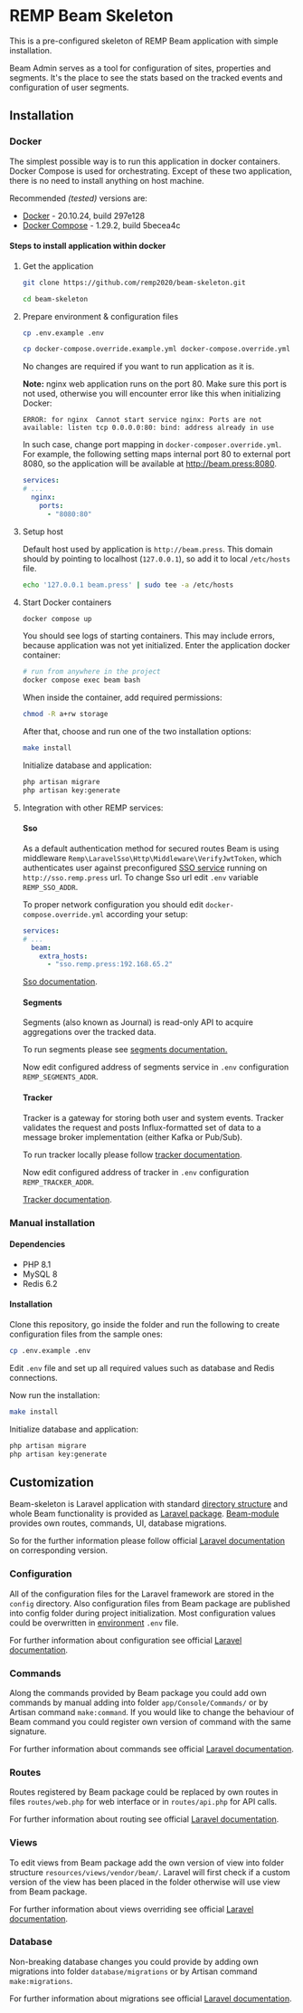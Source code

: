 # REMP Beam Skeleton

This is a pre-configured skeleton of REMP Beam application with simple installation.

Beam Admin serves as a tool for configuration of sites, properties and segments. It's the place to see
the stats based on the tracked events and configuration of user segments.

## Installation

### Docker

The simplest possible way is to run this application in docker containers. Docker Compose is used for orchestrating. Except of these two application, there is no need to install anything on host machine.

Recommended _(tested)_ versions are:

- [Docker](https://www.docker.com/products/docker-engine) - 20.10.24, build 297e128
- [Docker Compose](https://docs.docker.com/compose/overview/) - 1.29.2, build 5becea4c

#### Steps to install application within docker

1. Get the application

    ``` bash
    git clone https://github.com/remp2020/beam-skeleton.git
    ```

    ```bash
    cd beam-skeleton
    ```

2. Prepare environment & configuration files
    ```bash
    cp .env.example .env
    ```
    ```bash
    cp docker-compose.override.example.yml docker-compose.override.yml
    ```
   No changes are required if you want to run application as it is.

   **Note:** nginx web application runs on the port 80. Make sure this port is not used, otherwise you will encounter error like this when initializing Docker:

    ```
    ERROR: for nginx  Cannot start service nginx: Ports are not available: listen tcp 0.0.0.0:80: bind: address already in use
    ```

   In such case, change port mapping in `docker-composer.override.yml`. For example, the following setting maps internal port 80 to external port 8080, so the application will be available at http://beam.press:8080.
    ```yaml
    services:
    # ...
      nginx:
        ports:
          - "8080:80"
    ```

3. Setup host

   Default host used by application is `http://beam.press`.
   This domain should by pointing to localhost (`127.0.0.1`), so add it to local `/etc/hosts` file.

    ```bash
    echo '127.0.0.1 beam.press' | sudo tee -a /etc/hosts
    ```

4. Start Docker containers

    ```bash
    docker compose up
    ```

   You should see logs of starting containers. This may include errors, because application was not yet initialized.
   Enter the application docker container:

    ```bash
    # run from anywhere in the project
    docker compose exec beam bash
    ```

   When inside the container, add required permissions:

    ```bash
    chmod -R a+rw storage
    ```

   After that, choose and run one of the two installation options:

      ```bash
      make install
      ```

   Initialize database and application:

      ```bash
      php artisan migrare
      php artisan key:generate
      ```

5. Integration with other REMP services:

   #### Sso
   
   As a default authentication method for secured routes Beam is using middleware `Remp\LaravelSso\Http\Middleware\VerifyJwtToken`, which authenticates user against preconfigured [SSO service](https://github.com/remp2020/remp/tree/master/Sso) running on `http://sso.remp.press` url.
   To change Sso url edit `.env` variable `REMP_SSO_ADDR`.

   To proper network configuration you should edit `docker-compose.override.yml` according your setup:

   ```yaml
   services:
   # ... 
     beam:
       extra_hosts:
         - "sso.remp.press:192.168.65.2"
   ```

   [Sso documentation](https://github.com/remp2020/remp/tree/master/Sso).

   #### Segments

   Segments (also known as Journal) is read-only API to acquire aggregations over the tracked data.
   
   To run segments please see [segments documentation.](https://github.com/remp2020/remp/tree/master/Beam/go/cmd/segments)

   Now edit configured address of segments service in `.env` configuration `REMP_SEGMENTS_ADDR`.

   #### Tracker

   Tracker is a gateway for storing both user and system events. Tracker validates the request and posts Influx-formatted set of data to a message broker implementation (either Kafka or Pub/Sub).
   
   To run tracker locally please follow [tracker documentation](https://github.com/remp2020/remp/tree/master/Beam/go/cmd/tracker).
   
   Now edit configured address of tracker in `.env` configuration `REMP_TRACKER_ADDR`.

   [Tracker documentation](https://github.com/remp2020/remp/tree/master/Beam/go/cmd/tracker).

### Manual installation

#### Dependencies

- PHP 8.1
- MySQL 8
- Redis 6.2

#### Installation

[comment]: <> (Clone this repository and run the following command inside the project folder:)
Clone this repository, go inside the folder and run the following to create configuration files from the sample ones:

```bash
cp .env.example .env
```

Edit `.env` file and set up all required values such as database and Redis connections.

Now run the installation:

```bash
make install
```

Initialize database and application:

```bash
php artisan migrare
php artisan key:generate
```

## Customization

Beam-skeleton is Laravel application with standard [directory structure](https://laravel.com/docs/8.x/structure) and whole Beam functionality is provided as [Laravel package](https://laravel.com/docs/8.x/packages).
[Beam-module](https://github.com/remp2020/beam-module) provides own routes, commands, UI, database migrations.

So for the further information please follow official [Laravel documentation](https://laravel.com/docs/8.x) on corresponding version.

### Configuration

All of the configuration files for the Laravel framework are stored in the `config` directory. Also configuration files from Beam package are published into config folder during project initialization.
Most configuration values could be overwritten in [environment](https://laravel.com/docs/8.x/configuration#environment-configuration) `.env` file.

For further information about configuration see official [Laravel documentation](https://laravel.com/docs/8.x/configuration).

### Commands

Along the commands provided by Beam package you could add own commands by manual adding into folder `app/Console/Commands/` or by Artisan command `make:command`. If you would like to change the behaviour of Beam command you could register own version of command with the same signature. 

For further information about commands see official [Laravel documentation](https://laravel.com/docs/8.x/artisan).

### Routes

Routes registered by Beam package could be replaced by own routes in files `routes/web.php` for web interface or in `routes/api.php` for API calls. 

For further information about routing see official [Laravel documentation](https://laravel.com/docs/8.x/routing).

### Views

To edit views from Beam package add the own version of view into folder structure `resources/views/vendor/beam/`. Laravel will first check if a custom version of the view has been placed in the folder otherwise will use view from Beam package.

For further information about views overriding see official [Laravel documentation](https://laravel.com/docs/8.x/packages#overriding-package-views).

### Database

Non-breaking database changes you could provide by adding own migrations into folder `database/migrations` or by Artisan command `make:migrations`.

For further information about migrations see official [Laravel documentation](https://laravel.com/docs/8.x/migrations).